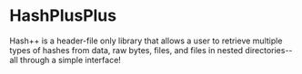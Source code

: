 # HashPlusPlus
Hash++ is a header-file only library that allows a user to retrieve multiple types of hashes from data, raw bytes, files, and files in nested directories--all through a simple interface!
